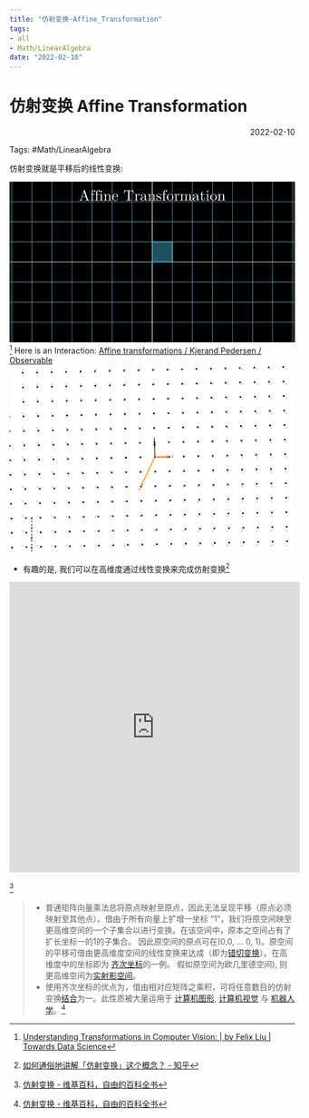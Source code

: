 ```yaml
---
title: "仿射变换-Affine_Transformation"
tags:
- all
- Math/LinearAlgebra
date: "2022-02-10"
---
```

# 仿射变换 Affine Transformation

<div align="right"> 2022-02-10</div>

Tags: #Math/LinearAlgebra 

仿射变换就是平移后的线性变换:

![](notes/2022/2022.2/assets/img_2022-10-15.gif)
[^1]
Here is an Interaction: 
[Affine transformations / Kjerand Pedersen / Observable](https://observablehq.com/@kjerandp/affine-transformations)
![](notes/2022/2022.2/assets/img_2022-10-15-1.gif)


- 有趣的是, 我们可以在高维度通过线性变换来完成仿射变换[^2]

<iframe src="https://commons.wikimedia.org/wiki/File:Affine_transformations.ogv?embedplayer=yes" width="512" height="512" frameborder="0" ></iframe> 

[^3]

> - 普通矩阵向量乘法总将原点映射至原点，因此无法呈现平移（原点必须映射至其他点）。借由于所有向量上扩增一坐标 “1”，我们将原空间映至更高维空间的一个子集合以进行变换。在该空间中，原本之空间占有了扩长坐标一的1的子集合。 因此原空间的原点可在(0,0, ... 0, 1)。原空间的平移可借由更高维度空间的线性变换来达成（即为[错切变换](https://zh.wikipedia.org/wiki/%E9%8C%AF%E5%88%87 "错切")）。在高维度中的坐标即为 [齐次坐标](https://zh.wikipedia.org/wiki/%E9%BD%8A%E6%AC%A1%E5%BA%A7%E6%A8%99 "齐次坐标")的一例。 假如原空间为欧几里德空间), 则更高维空间为[实射影空间](https://zh.wikipedia.org/wiki/%E5%AE%9E%E5%B0%84%E5%BD%B1%E7%A9%BA%E9%97%B4 "实射影空间")。
> - 使用齐次坐标的优点为，借由相对应矩阵之乘积，可将任意数目的仿射变换[结合](https://zh.wikipedia.org/wiki/%E5%A4%8D%E5%90%88%E5%87%BD%E6%95%B0 "复合函数")为一。此性质被大量运用于 [计算机图形](https://zh.wikipedia.org/wiki/%E8%AE%A1%E7%AE%97%E6%9C%BA%E5%9B%BE%E5%BD%A2 "计算机图形"), [计算机视觉](https://zh.wikipedia.org/wiki/%E8%A8%88%E7%AE%97%E6%A9%9F%E8%A6%96%E8%A6%BA "计算机视觉") 与 [机器人学](https://zh.wikipedia.org/wiki/%E6%9C%BA%E5%99%A8%E4%BA%BA%E5%AD%A6 "机器人学")。[^3]





[^1]: [Understanding Transformations in Computer Vision: | by Felix Liu | Towards Data Science](https://towardsdatascience.com/understanding-transformations-in-computer-vision-b001f49a9e61)
[^2]: [如何通俗地讲解「仿射变换」这个概念？ - 知乎](https://www.zhihu.com/question/20666664)
[^3]: [仿射变换 - 维基百科，自由的百科全书](https://zh.wikipedia.org/zh-cn/%E4%BB%BF%E5%B0%84%E5%8F%98%E6%8D%A2)
